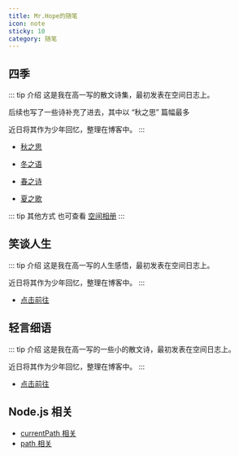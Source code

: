```yaml
---
title: Mr.Hope的随笔
icon: note
sticky: 10
category: 随笔
---
```


## 四季

::: tip 介绍
这是我在高一写的散文诗集，最初发表在空间日志上。

后续也写了一些诗补充了进去，其中以 “秋之思” 篇幅最多

近日将其作为少年回忆，整理在博客中。
:::

- [秋之思](fall/catalog.md)

- [冬之语](winter/note.md)

- [春之诗](spring/1.md)

- [夏之歌](summer/1.md)

::: tip 其他方式
也可查看 [空间相册](https://user.qzone.qq.com/1178522294)
:::

## 笑谈人生

::: tip 介绍
这是我在高一写的人生感悟，最初发表在空间日志上。

近日将其作为少年回忆，整理在博客中。
:::

- [点击前往](life/readme.md)

## 轻言细语

::: tip 介绍
这是我在高一写的一些小的散文诗，最初发表在空间日志上。

近日将其作为少年回忆，整理在博客中。
:::

- [点击前往](poem/readme.md)

## Node.js 相关

- [currentPath 相关](nodeJS/currentPath.md)
- [path 相关](nodeJS/path.md)
